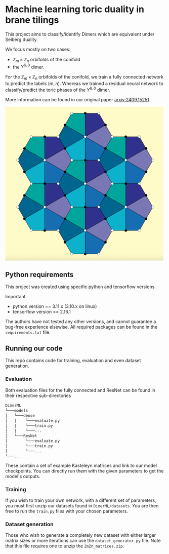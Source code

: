 # Machine learning toric duality in brane tilings
This project aims to classify/identify Dimers which are equivalent under Seiberg duality.

We focus mostly on two cases:
- $\mathbb{Z}_m\times\mathbb{Z}_n$ orbifolds of the conifold
- the $Y^{6,0}$ dimer.

For the $\mathbb{Z}_m\times\mathbb{Z}_n$ orbifolds of the conifold, we train a fully connected network to predict the labels $(m,n)$.
Whereas we trained a residual neural network to classify/predict the toric phases of the $Y^{6,0}$ dimer.

More information can be found in our original paper [arxiv:2409.15251](https://arxiv.org/abs/2409.15251).

<img src="logo.jpeg" alt="Project Logo" width="500"/>

## Python requirements
This project was created using specific python and tensorflow versions.
> [!IMPORTANT]
> - python version == 3.11.x (3.10.x on linux)
> - tensorflow version == 2.16.1

The authors have not tested any other versions, and cannot guarantee a bug-free experience elsewise.
All required packages can be found in the `requirements.txt` file.

## Running our code
This repo contains code for training, evaluation and even dataset generation.

### Evaluation
Both evaluation files for the fully connected and ResNet can be found in their respective sub-directories
```
DimerML
└───models
│   └───dense
│   |    └───evaluate.py
│   |    └───train.py
│   |    └───...
│   └───ResNet
│        └───evaluate.py
│        └───train.py
│        └───...
└───...
```
These contain a set of example Kasteleyn matrices and link to our model checkpoints. You can directly run them with the given parameters to get the model's outputs.

### Training
If you wish to train your own network, with a different set of parameters, you must first unzip our datasets found in `DimerML/datasets`. You are then free to run the `train.py` files with your chosen parameters.

### Dataset generation
Those who wish to generate a completely new dataset with either larger matrix sizes or more iterations can use the `dataset_generator.py` file. Note that this file requires one to unzip the `ZmZn_matrices.zip`.
